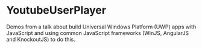 # YoutubeUserPlayer
Demos from a talk about build Universal Windows Platform (UWP) apps with JavaScript and using common JavaScript frameworks (WinJS, AngularJS and KnockoutJS) to do this.
